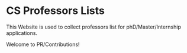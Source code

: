 # CS Professors Lists



This Website is used to collect professors list for phD/Master/Internship applications.

Welcome to PR/Contributions!